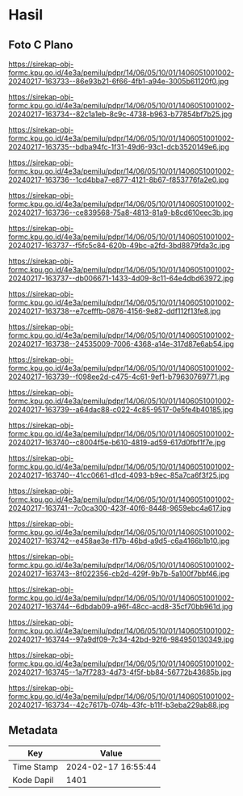 # Hasil

## Foto C Plano

https://sirekap-obj-formc.kpu.go.id/4e3a/pemilu/pdpr/14/06/05/10/01/1406051001002-20240217-163733--86e93b21-6f66-4fb1-a94e-3005b61120f0.jpg

https://sirekap-obj-formc.kpu.go.id/4e3a/pemilu/pdpr/14/06/05/10/01/1406051001002-20240217-163734--82c1a1eb-8c9c-4738-b963-b77854bf7b25.jpg

https://sirekap-obj-formc.kpu.go.id/4e3a/pemilu/pdpr/14/06/05/10/01/1406051001002-20240217-163735--bdba94fc-1f31-49d6-93c1-dcb3520149e6.jpg

https://sirekap-obj-formc.kpu.go.id/4e3a/pemilu/pdpr/14/06/05/10/01/1406051001002-20240217-163736--1cd4bba7-e877-4121-8b67-f853776fa2e0.jpg

https://sirekap-obj-formc.kpu.go.id/4e3a/pemilu/pdpr/14/06/05/10/01/1406051001002-20240217-163736--ce839568-75a8-4813-81a9-b8cd610eec3b.jpg

https://sirekap-obj-formc.kpu.go.id/4e3a/pemilu/pdpr/14/06/05/10/01/1406051001002-20240217-163737--f5fc5c84-620b-49bc-a2fd-3bd8879fda3c.jpg

https://sirekap-obj-formc.kpu.go.id/4e3a/pemilu/pdpr/14/06/05/10/01/1406051001002-20240217-163737--db006671-1433-4d09-8c11-64e4dbd63972.jpg

https://sirekap-obj-formc.kpu.go.id/4e3a/pemilu/pdpr/14/06/05/10/01/1406051001002-20240217-163738--e7cefffb-0876-4156-9e82-ddf112f13fe8.jpg

https://sirekap-obj-formc.kpu.go.id/4e3a/pemilu/pdpr/14/06/05/10/01/1406051001002-20240217-163738--24535009-7006-4368-a14e-317d87e6ab54.jpg

https://sirekap-obj-formc.kpu.go.id/4e3a/pemilu/pdpr/14/06/05/10/01/1406051001002-20240217-163739--f098ee2d-c475-4c61-9ef1-b79630769771.jpg

https://sirekap-obj-formc.kpu.go.id/4e3a/pemilu/pdpr/14/06/05/10/01/1406051001002-20240217-163739--a64dac88-c022-4c85-9517-0e5fe4b40185.jpg

https://sirekap-obj-formc.kpu.go.id/4e3a/pemilu/pdpr/14/06/05/10/01/1406051001002-20240217-163740--c8004f5e-b610-4819-ad59-617d0fbf1f7e.jpg

https://sirekap-obj-formc.kpu.go.id/4e3a/pemilu/pdpr/14/06/05/10/01/1406051001002-20240217-163740--41cc0661-d1cd-4093-b9ec-85a7ca6f3f25.jpg

https://sirekap-obj-formc.kpu.go.id/4e3a/pemilu/pdpr/14/06/05/10/01/1406051001002-20240217-163741--7c0ca300-423f-40f6-8448-9659ebc4a617.jpg

https://sirekap-obj-formc.kpu.go.id/4e3a/pemilu/pdpr/14/06/05/10/01/1406051001002-20240217-163742--e458ae3e-f17b-46bd-a9d5-c6a4166b1b10.jpg

https://sirekap-obj-formc.kpu.go.id/4e3a/pemilu/pdpr/14/06/05/10/01/1406051001002-20240217-163743--8f022356-cb2d-429f-9b7b-5a100f7bbf46.jpg

https://sirekap-obj-formc.kpu.go.id/4e3a/pemilu/pdpr/14/06/05/10/01/1406051001002-20240217-163744--6dbdab09-a96f-48cc-acd8-35cf70bb961d.jpg

https://sirekap-obj-formc.kpu.go.id/4e3a/pemilu/pdpr/14/06/05/10/01/1406051001002-20240217-163744--97a9df09-7c34-42bd-92f6-984950130349.jpg

https://sirekap-obj-formc.kpu.go.id/4e3a/pemilu/pdpr/14/06/05/10/01/1406051001002-20240217-163745--1a7f7283-4d73-4f5f-bb84-56772b43685b.jpg

https://sirekap-obj-formc.kpu.go.id/4e3a/pemilu/pdpr/14/06/05/10/01/1406051001002-20240217-163734--42c7617b-074b-43fc-b11f-b3eba229ab88.jpg


## Metadata

| Key        | Value               |
| ---------- | ------------------- |
| Time Stamp | 2024-02-17 16:55:44 |
| Kode Dapil | 1401                |



